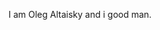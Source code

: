 I am Oleg Altaisky and i good man.

<!---
OlegAltaisky/OlegAltaisky is a ✨ special ✨ repository because its `README.md` (this file) appears on your GitHub profile.
You can click the Preview link to take a look at your changes.
--->
